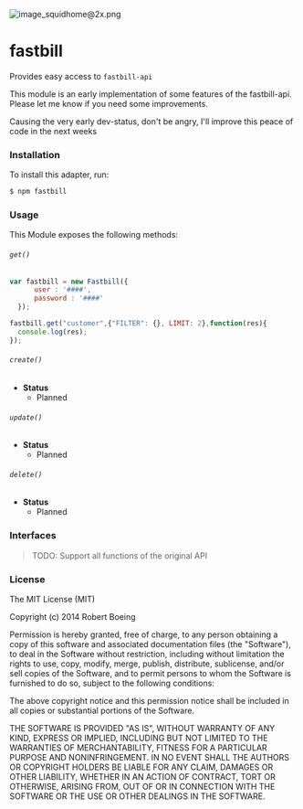 ![image_squidhome@2x.png](http://i.imgur.com/RIvu9.png)

# fastbill

Provides easy access to `fastbill-api`

This module is an early implementation of some features of the fastbill-api. Please let me know if you need some improvements.

Causing the very early dev-status, don't be angry, I'll improve this peace of code in the next weeks


### Installation

To install this adapter, run:

```sh
$ npm fastbill
```

### Usage

This Module exposes the following methods:

###### `get()`
```js
var fastbill = new Fastbill({
      user : '####',
      password : '####'
  });

fastbill.get("customer",{"FILTER": {}, LIMIT: 2},function(res){
  console.log(res);
});
```
###### `create()`

+ **Status**
  + Planned

###### `update()`

+ **Status**
  + Planned

###### `delete()`

+ **Status**
  + Planned



### Interfaces

>TODO:
>Support all functions of the original API

### License

The MIT License (MIT)

Copyright (c) 2014 Robert Boeing

Permission is hereby granted, free of charge, to any person obtaining a copy
of this software and associated documentation files (the "Software"), to deal
in the Software without restriction, including without limitation the rights
to use, copy, modify, merge, publish, distribute, sublicense, and/or sell
copies of the Software, and to permit persons to whom the Software is
furnished to do so, subject to the following conditions:

The above copyright notice and this permission notice shall be included in all
copies or substantial portions of the Software.

THE SOFTWARE IS PROVIDED "AS IS", WITHOUT WARRANTY OF ANY KIND, EXPRESS OR
IMPLIED, INCLUDING BUT NOT LIMITED TO THE WARRANTIES OF MERCHANTABILITY,
FITNESS FOR A PARTICULAR PURPOSE AND NONINFRINGEMENT. IN NO EVENT SHALL THE
AUTHORS OR COPYRIGHT HOLDERS BE LIABLE FOR ANY CLAIM, DAMAGES OR OTHER
LIABILITY, WHETHER IN AN ACTION OF CONTRACT, TORT OR OTHERWISE, ARISING FROM,
OUT OF OR IN CONNECTION WITH THE SOFTWARE OR THE USE OR OTHER DEALINGS IN THE
SOFTWARE.

